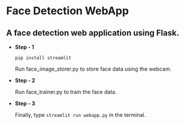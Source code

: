 # Face Detection WebApp 

## A face detection web application using Flask.

* **Step - 1** 
    
    `pip install streamlit` 
    
    Run face_image_storer.py to store face data using the webcam.


* **Step - 2**

    Run face_trainer.py to train the face data.


* **Step - 3**

    Finally, type `streamlit run webapp.py` in the terminal.
